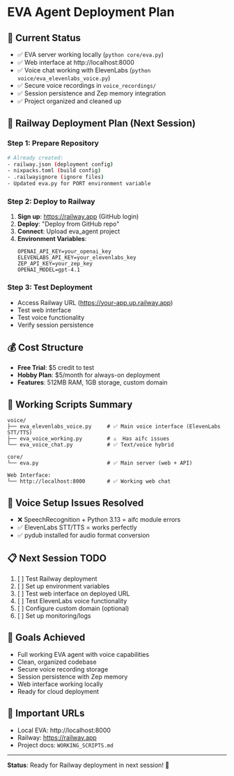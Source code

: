 # EVA Agent Deployment Plan

## 🎯 **Current Status**
- ✅ EVA server working locally (`python core/eva.py`)
- ✅ Web interface at http://localhost:8000
- ✅ Voice chat working with ElevenLabs (`python voice/eva_elevenlabs_voice.py`)
- ✅ Secure voice recordings in `voice_recordings/`
- ✅ Session persistence and Zep memory integration
- ✅ Project organized and cleaned up

## 🚀 **Railway Deployment Plan (Next Session)**

### **Step 1: Prepare Repository**
```bash
# Already created:
- railway.json (deployment config)
- nixpacks.toml (build config) 
- .railwayignore (ignore files)
- Updated eva.py for PORT environment variable
```

### **Step 2: Deploy to Railway**
1. **Sign up**: https://railway.app (GitHub login)
2. **Deploy**: "Deploy from GitHub repo"
3. **Connect**: Upload eva_agent project
4. **Environment Variables**:
   ```
   OPENAI_API_KEY=your_openai_key
   ELEVENLABS_API_KEY=your_elevenlabs_key
   ZEP_API_KEY=your_zep_key
   OPENAI_MODEL=gpt-4.1
   ```

### **Step 3: Test Deployment**
- Access Railway URL (https://your-app.up.railway.app)
- Test web interface
- Test voice functionality
- Verify session persistence

## 💰 **Cost Structure**
- **Free Trial**: $5 credit to test
- **Hobby Plan**: $5/month for always-on deployment
- **Features**: 512MB RAM, 1GB storage, custom domain

## 🔧 **Working Scripts Summary**
```
voice/
├── eva_elevenlabs_voice.py     # ✅ Main voice interface (ElevenLabs STT/TTS)
├── eva_voice_working.py        # ⚠️  Has aifc issues
└── eva_voice_chat.py           # ✅ Text/voice hybrid

core/
└── eva.py                      # ✅ Main server (web + API)

Web Interface:
└── http://localhost:8000       # ✅ Working web chat
```

## 🎤 **Voice Setup Issues Resolved**
- ❌ SpeechRecognition + Python 3.13 = aifc module errors
- ✅ ElevenLabs STT/TTS = works perfectly
- ✅ pydub installed for audio format conversion

## 📋 **Next Session TODO**
1. [ ] Test Railway deployment
2. [ ] Set up environment variables
3. [ ] Test web interface on deployed URL
4. [ ] Test ElevenLabs voice functionality
5. [ ] Configure custom domain (optional)
6. [ ] Set up monitoring/logs

## 🎯 **Goals Achieved**
- Full working EVA agent with voice capabilities
- Clean, organized codebase
- Secure voice recording storage
- Session persistence with Zep memory
- Web interface working locally
- Ready for cloud deployment

## 🔗 **Important URLs**
- Local EVA: http://localhost:8000
- Railway: https://railway.app
- Project docs: `WORKING_SCRIPTS.md`

---
**Status**: Ready for Railway deployment in next session! 🚀